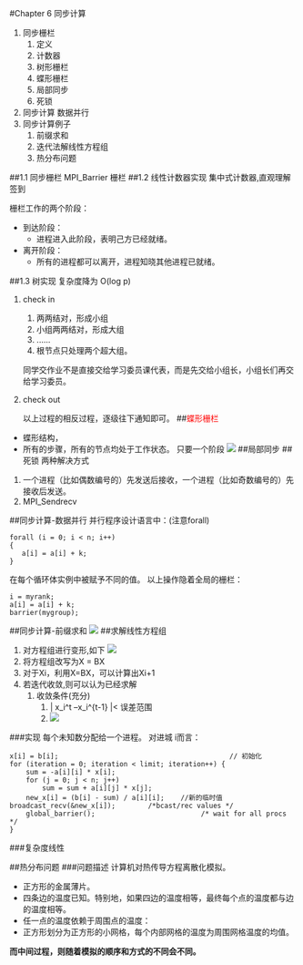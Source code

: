 #Chapter 6 同步计算
1. 同步栅栏
	1. 定义
	1. 计数器
	1. 树形栅栏
	1. 蝶形栅栏
	1. 局部同步
	1. 死锁
1. 同步计算  数据并行
1. 同步计算例子
	1. 前缀求和
	1. 迭代法解线性方程组
	1. 热分布问题

##1.1 同步栅栏
MPI_Barrier 栅栏
##1.2 线性计数器实现
集中式计数器,直观理解签到

栅栏工作的两个阶段：

- 到达阶段：
	- 进程进入此阶段，表明己方已经就绪。
- 离开阶段：
	- 所有的进程都可以离开，进程知晓其他进程已就绪。

##1.3 树实现
复杂度降为 O(log p) 

1. check in 
	1. 两两结对，形成小组
	1. 小组两两结对，形成大组
	1. ......
	1. 根节点只处理两个超大组。

	同学交作业不是直接交给学习委员课代表，而是先交给小组长，小组长们再交给学习委员。

2. check out

	以上过程的相反过程，逐级往下通知即可。
##<font color='red'>蝶形栅栏</font>
- 蝶形结构，
- 所有的步骤，所有的节点均处于工作状态。
只要一个阶段
![](http://i.imgur.com/d7hlIu8.png)
##局部同步
##死锁
两种解决方式

1. 一个进程（比如偶数编号的）先发送后接收，一个进程（比如奇数编号的）先接收后发送。
2. MPI_Sendrecv

##同步计算-数据并行
并行程序设计语言中：(注意forall)

	forall (i = 0; i < n; i++)
    {
	   a[i] = a[i] + k; 
	}

在每个循环体实例中被赋予不同的值。
以上操作隐着全局的栅栏：

	i = myrank;
	a[i] = a[i] + k; 
	barrier(mygroup);
##同步计算-前缀求和
![](http://i.imgur.com/kW9xRa2.png)
##求解线性方程组
1. 对方程组进行变形,如下
	![](http://i.imgur.com/PMFPskx.png)
2. 将方程组改写为X = BX
3. 对于Xi，利用X=BX，可以计算出Xi+1
4. 若迭代收敛,则可以认为已经求解
	1. 收敛条件(充分)
		1. | x\_i^t –x\_i^{t-1} |< 误差范围
		2. ![](http://i.imgur.com/PQOmGz4.png)

###实现
每个未知数分配给一个进程。 对进城 i而言：

	x[i] = b[i];                                          // 初始化  
	for (iteration = 0; iteration < limit; iteration++) {
		sum = -a[i][i] * x[i];
		for (j = 0; j < n; j++)
			sum = sum + a[i][j] * x[j];
		new_x[i] = (b[i] - sum) / a[i][i];    //新的临时值	broadcast_recv(&new_x[i]);        /*bcast/rec values */
		global_barrier();                          /* wait for all procs */
	}
###复杂度线性

##热分布问题
###问题描述
计算机对热传导方程离散化模拟。

- 正方形的金属薄片。
- 四条边的温度已知。特别地，如果四边的温度相等，最终每个点的温度都与边的温度相等。
- 任一点的温度依赖于周围点的温度：
- 正方形划分为正方形的小网格，每个内部网格的温度为周围网格温度的均值。

<b>而中间过程，则随着模拟的顺序和方式的不同会不同。</b>
